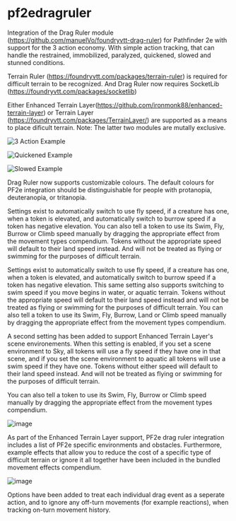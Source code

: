 # pf2edragruler

Integration of the Drag Ruler module (https://github.com/manuelVo/foundryvtt-drag-ruler) for Pathfinder 2e with support for the 3 action economy. 
With simple action tracking, that can handle the restrained, immobilized, paralyzed, quickened, slowed and stunned conditions. 

Terrain Ruler (https://foundryvtt.com/packages/terrain-ruler) is required for difficult terrain to be recognized. And Drag Ruler now requires SocketLib (https://foundryvtt.com/packages/socketlib)

Either Enhanced Terrain Layer(https://github.com/ironmonk88/enhanced-terrain-layer) or Terrain Layer (https://foundryvtt.com/packages/TerrainLayer/) are supported as a means to place dificult terrain. Note: The latter two modules are mutally exclusive. 

![3 Action Example](https://imgur.com/fqtgojg.png)

![Quickened Example](https://imgur.com/z0Fo1Da.png)

![Slowed Example](https://imgur.com/49ZJDF6.png)

Drag Ruler now supports customizable colours. The default colours for PF2e integration should be distinguishable for people with protanopia, deuteranopia, or tritanopia.

Settings exist to automatically switch to use fly speed, if a creature has one, when a token is elevated, and automatically switch to burrow speed if a token has negative elevation. You can also tell a token to use its Swim, Fly, Burrow or Climb speed manually by dragging the appropriate effect from the movement types compendium. Tokens without the appropriate speed will default to their land speed instead. And will not be treated as flying or swimming for the purposes of difficult terrain. 

Settings exist to automatically switch to use fly speed, if a creature has one, when a token is elevated, and automatically switch to burrow speed if a token has negative elevation. This same setting also supports switching to swim speed if you move begins in water, or aquatic terrain. Tokens without the appropriate speed will default to their land speed instead and will not be treated as flying or swimming for the purposes of difficult terrain. You can also tell a token to use its Swim, Fly, Burrow, Land or Climb speed manually by dragging the appropriate effect from the movement types compendium. 

A second setting has been added to support Enhanced Terrain Layer's  scene environements. When this setting is enabled, if you set a scene environment to Sky, all tokens will use a fly speed if they have one in that scene, and if you set the scene environment to aquatic all tokens will use a swim speed if they have one. Tokens without either speed will default to their land speed instead. And will not be treated as flying or swimming for the purposes of difficult terrain.

You can also tell a token to use its Swim, Fly, Burrow or Climb speed manually by dragging the appropriate effect from the movement types compendium.

![image](https://user-images.githubusercontent.com/74130268/116287549-c8e98680-a74d-11eb-83ee-5e1d13039413.png)

As part of the Enhanced Terrain Layer support, PF2e drag ruler integration includes a list of PF2e specific environments and obstacles. Furthermore, example effects that allow you to reduce the cost of a specific type of difficult terrain or ignore it all together have been included in the bundled movement effects compendium. 

![image](https://user-images.githubusercontent.com/74130268/116287823-1960e400-a74e-11eb-8338-774d04142b6b.png)

Options have been added to treat each individual drag event as a seperate action, and to ignore any off-turn movements (for example reactions), when tracking on-turn movement history. 
